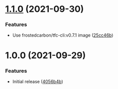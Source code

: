 # [1.1.0](https://github.com/cbsinteractive/update-tfc-workspace-variable-value-action/compare/1.0.0...1.1.0) (2021-09-30)


### Features

* Use frostedcarbon/tfc-cli:v0.7.1 image ([25cc46b](https://github.com/cbsinteractive/update-tfc-workspace-variable-value-action/commit/25cc46b2062d19e0895ad767142ace137c855cc1))

# 1.0.0 (2021-09-29)


### Features

* Initial release ([4056b4b](https://github.com/cbsinteractive/update-tfc-workspace-variable-value-action/commit/4056b4b0f9811e5e271dd965c66cf07bbdb6a5ad))
